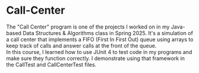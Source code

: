 # Call-Center
The "Call Center" program is one of the projects I worked on in my Java-based Data Structures & Algorithms class in Spring 2025. It's a simulation of a call center that implements a FIFO (First In First Out) queue using arrays to keep track of calls and answer calls at the front of the queue.  
In this course, I learned how to use JUnit 4 to test code in my programs and make sure they function correctly. I demonstrate using that framework in the CallTest and CallCenterTest files.
